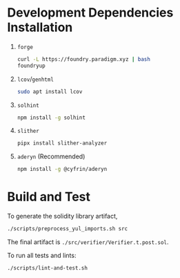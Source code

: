# Development Dependencies Installation
1. `forge`
    ```bash
    curl -L https://foundry.paradigm.xyz | bash
    foundryup
    ```
2. `lcov`/`genhtml`
    ```bash
    sudo apt install lcov
    ```
3. `solhint`
    ```bash
    npm install -g solhint
    ```
4. `slither`
    ```bash
    pipx install slither-analyzer
    ```
5. `aderyn` (Recommended)
    ```bash
    npm install -g @cyfrin/aderyn
    ```

# Build and Test
To generate the solidity library artifact,

```bash
./scripts/preprocess_yul_imports.sh src
```

The final artifact is `./src/verifier/Verifier.t.post.sol`.


To run all tests and lints:

```bash
./scripts/lint-and-test.sh
```